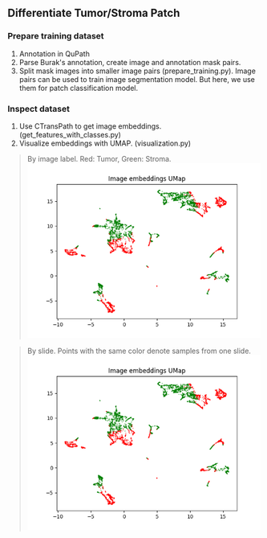 


## Differentiate Tumor/Stroma Patch
### Prepare training dataset
1. Annotation in QuPath
2. Parse Burak's annotation, create image and annotation mask pairs.
3. Split mask images into smaller image pairs (prepare_training.py). Image pairs can be used to train image segmentation model.
But here, we use them for patch classification model.


### Inspect dataset
1. Use CTransPath to get image embeddings. (get_features_with_classes.py)
2. Visualize embeddings with UMAP. (visualization.py)
> By image label. Red: Tumor, Green: Stroma.
![Tumor vs Stroma](imgs/MS_img_embed_scatter.png)

> By slide. Points with the same color denote samples from one slide.
![Tumor vs Stroma](imgs/MS_img_embed_scatter.png)





